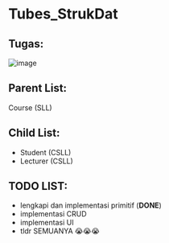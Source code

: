 # Tubes_StrukDat
## Tugas:
![image](https://github.com/Hendrock/Tubes_StrukDat/assets/107454519/42b3baaf-9a22-4c6f-ad6b-a66d249316ca)

## Parent List:
Course (SLL)

## Child List:
- Student (CSLL)
- Lecturer (CSLL)

## TODO LIST:
- lengkapi dan implementasi primitif (**DONE**)
- implementasi CRUD
- implementasi UI
- tldr SEMUANYA 😭😭😭
